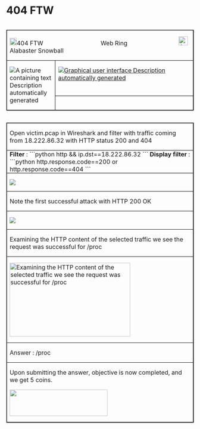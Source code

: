 # 404 FTW
<table class=MsoTableGrid border=1 cellspacing=0 cellpadding=0 align=left
 width=900 
  margin-xxxleftxxx:6.75pt;  margin-xxxleftyyy:6.75pt'>
 <tr style='height:13.25pt'>
  <td width=781 colspan=2 valign=top style='width:585.85pt;border:solid windowtext 1.0pt;
  padding:0in 5.4pt 0in 5.4pt;height:13.25pt'>
  <p class=MyNormalStyle><img border=0 width=19 height=20 id="Picture 401"
  src="../../images/blog_images/image133.png">404 FTW 
   &nbsp;&nbsp;&nbsp;&nbsp;&nbsp;&nbsp;&nbsp;&nbsp;&nbsp;&nbsp;&nbsp;&nbsp;&nbsp;&nbsp;&nbsp;&nbsp;&nbsp;&nbsp;&nbsp;&nbsp;&nbsp;&nbsp;&nbsp;&nbsp;&nbsp;&nbsp;&nbsp;&nbsp;&nbsp;&nbsp;
  <img
  border=0 width=17 height=21 id="Picture 402"
  src="../../images/blog_images/image134.png">Web Ring 
   &nbsp;&nbsp;&nbsp;&nbsp;&nbsp;&nbsp;&nbsp;&nbsp;&nbsp;&nbsp;&nbsp;&nbsp;&nbsp;&nbsp;&nbsp;&nbsp;&nbsp;&nbsp;&nbsp;&nbsp;&nbsp;&nbsp;&nbsp;&nbsp;&nbsp;&nbsp;&nbsp;&nbsp;&nbsp;&nbsp;
  <img border=0
  width=25 height=24 id="Picture 403"
  src="../../images/blog_images/image135.png"
  alt="A picture containing clipart&#10;&#10;Description automatically generated">Alabaster
  Snowball</p>
  </td>
 </tr>
 <tr style='height:65.95pt'>
  <td width=132 rowspan=2 valign=top style='width:98.95pt;border:solid windowtext 1.0pt;
  border-top:none;padding:0in 5.4pt 0in 5.4pt;height:65.95pt'>
  <p class=MyNormalStyle><img src="../../images/blog_images/image136.png"
  alt="A picture containing text&#10;&#10;Description automatically generated"></p>
  </td>
  <td width=649 valign=top style='width:486.9pt;border-top:none;border-left:
  none;border-bottom:solid windowtext 1.0pt;border-right:solid windowtext 1.0pt;
  padding:0in 5.4pt 0in 5.4pt;height:65.95pt'>
  <p class=MyNormalStyle><u><img src="../../images/blog_images/image137_1.png"
  alt="Graphical user interface&#10;&#10;Description automatically generated"></u></p>
  </td>
 </tr>
 <tr style='height:26.35pt'>
  <td width=649 valign=top style='width:486.9pt;border-top:none;border-left:
  none;border-bottom:solid windowtext 1.0pt;border-right:solid windowtext 1.0pt;
  padding:0in 5.4pt 0in 5.4pt;height:26.35pt'>
  </td>
 </tr>
<table class=MsoTableGrid border=1 cellspacing=0 cellpadding=0 align=left
 width=900 
  margin-xxxleftxxx:6.75pt;  margin-xxxleftyyy:6.75pt'>
 <tr>
  <td width=794 valign=top style='width:595.8pt;border:solid windowtext 1.0pt;
  padding:0in 5.4pt 0in 5.4pt'>
  <p class=TableRowBold><a name="_Hlk123465118">Open victim.pcap in Wireshark
  and filter with traffic coming from 18.222.86.32 with HTTP status 200 and 404</a></p>
  </td>
 </tr>
 <tr>
  <td width=900 valign=top style='width:595.8pt;border:solid windowtext 1.0pt;
  border-top:none;padding:0in 5.4pt 0in 5.4pt'>
  <b>Filter</b>
  : 
  ```python
  http && ip.dst==18.222.86.32
  ```
  <b>Display filter</b> : 
  ```python
  http.response.code==200 or http.response.code==404
  ```
  </td>
 </tr>
 <tr>
  <td width=900 valign=top style='border:solid windowtext 1.0pt;
  border-top:none;padding:0in 5.4pt 0in 5.4pt'>
  <p class=MsoNormal style=' margin-xxxbottom:0in;line-height:normal'><img
  border=0 src="../../images/blog_images/image143.png"></p>
  </td>
 </tr>
 <tr>
  <td width=794 valign=top style='width:595.8pt;border:solid windowtext 1.0pt;
  border-top:none;padding:0in 5.4pt 0in 5.4pt'>
  <p class=TableRowBold>Note the first successful attack with HTTP 200 OK</p>
  </td>
 </tr>
 <tr>
  <td width=794 valign=top style='width:595.8pt;border:solid windowtext 1.0pt;
  border-top:none;padding:0in 5.4pt 0in 5.4pt'>
  <p class=MsoNormal style=' margin-xxxbottom:0in;line-height:normal'><img src="../../images/blog_images/image144.png"></p>
  </td>
 </tr>
 <tr>
  <td width=794 valign=top style='width:595.8pt;border:solid windowtext 1.0pt;
  border-top:none;padding:0in 5.4pt 0in 5.4pt'>
  <p class=TableRowBold>Examining the HTTP content of the selected traffic we
  see the request was successful for /proc</p>
  </td>
 </tr>
 <tr>
  <td width=794 valign=top style='width:595.8pt;border:solid windowtext 1.0pt;
  border-top:none;padding:0in 5.4pt 0in 5.4pt'>
  <p class=MsoNormal style=' margin-xxxbottom:0in;line-height:normal'><img
  border=0 width=324 height=198 id="Picture 417"
  src="../../images/blog_images/image145.png"
  alt="Examining the HTTP content of the selected traffic we see the request was successful for /proc"></p>
  </td>
 </tr>
 <tr>
  <td width=794 valign=top style='width:595.8pt;border:solid windowtext 1.0pt;
  border-top:none;padding:0in 5.4pt 0in 5.4pt'>
  <p class=TableRowBold>Answer : /proc</p>
  </td>
 </tr>
 <tr>
  <td width=794 valign=top style='width:595.8pt;border:solid windowtext 1.0pt;
  border-top:none;padding:0in 5.4pt 0in 5.4pt'>
  <p class=TableRowBold>Upon submitting the answer, objective is now completed,
  and we get 5 coins.</p>
  <p class=TableRowBold><img border=0 width=263 height=71 id="Picture 26"
  src="../../images/blog_images/image146.png"></p>
  </td>
 </tr>
</table>


